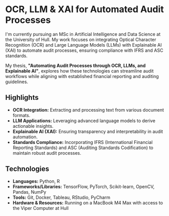 # OCR, LLM & XAI for Automated Audit Processes

I'm currently pursuing an MSc in Artificial Intelligence and Data Science at the University of Hull. My work focuses on integrating Optical Character Recognition (OCR) and Large Language Models (LLMs) with Explainable AI (XAI) to automate audit processes, ensuring compliance with IFRS and ASC standards. 

My thesis, **"Automating Audit Processes through OCR, LLMs, and Explainable AI"**, explores how these technologies can streamline audit workflows while aligning with established financial reporting and auditing guidelines.

## Highlights

- **OCR Integration:** Extracting and processing text from various document formats.
- **LLM Applications:** Leveraging advanced language models to derive actionable insights.
- **Explainable AI (XAI):** Ensuring transparency and interpretability in audit automation.
- **Standards Compliance:** Incorporating IFRS (International Financial Reporting Standards) and ASC (Auditing Standards Codification) to maintain robust audit processes.

## Technologies

- **Languages:** Python, R
- **Frameworks/Libraries:** TensorFlow, PyTorch, Scikit-learn, OpenCV, Pandas, NumPy
- **Tools:** Git, Docker, Tableau, RStudio, PyCharm
- **Hardware & Resources:** Running on a MacBook M4 Max with access to the Viper Computer at Hull

